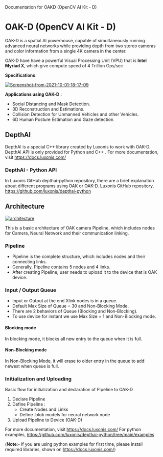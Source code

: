 Documentation for OAKD (OpenCV AI Kit - D)

# OAK-D (OpenCV AI Kit - D)
OAK-D is a spatial AI powerhouse, capable of simultaneously running advanced neural networks while providing depth from two stereo cameras and color information from a single 4K camera in the center.

OAK-D have have a powerful Visual Processing Unit (VPU) that is **Intel Myriad X**, which give compute speed of 4 Trillion Ops/sec

**Specifications**:

<a href="https://imgbb.com/"><img src="https://i.ibb.co/yV1x6CS/Screenshot-from-2021-10-01-18-17-09.png" alt="Screenshot-from-2021-10-01-18-17-09" border="0"></a>

**Applications using OAK-D** :
 - Social Distancing and Mask Detection.
 - 3D Reconstruction and Estimations.
 - Collision Detection for Unmanned Vehicles and other Vehicles.
 - 6D Human Posture Estimation and Gaze detection.
## DepthAI
DepthAI is a special C++ library created by Luxonis to work with OAK-D. DepthAI API is only provided for Python and C++ .
For more documentation, visit https://docs.luxonis.com/

### DepthAI - Python API
In Luxonis GitHub depthai-python repository, there are a brief explanation about different programs using OAK or OAK-D. 
Luxonis GitHub repository, https://github.com/luxonis/depthai-python

## Architecture
<a href="https://ibb.co/PwQyGSB"><img src="https://i.ibb.co/6gBS0d6/architecture.png" alt="architecture" border="0"></a>

This is a basic architecture of OAK camera Pipeline, which includes nodes for Camera, Neural Network and their communication linking.
### Pipeline
- Pipeline is the complete structure, which includes nodes and their connecting links.
- Generally, Pipeline contains 5 nodes and 4 links.
- After creating Pipeline, user needs to upload it to the device that is OAK device. 

### Input / Output Queue
- Input or Output at the end Xlink nodes is in a queue.
- Default Max Size of Queue = 30 and Non-Blocking Mode.
- There are 2 behaviors of Queue (Blocking and Non-Blocking).
- To use device for instant we use Max Size = 1 and Non-Blocking mode.
#### Blocking mode
In blocking mode, it blocks all new entry to the queue when it is full. 
#### Non-Blocking mode
In Non-Blocking Mode, it will erase to older entry in the queue to add newest when queue is full.

### Initialization and Uploading
Basic flow for initialization and declaration of Pipeline to OAK-D
 1. Declare Pipeline
 2. Define Pipeline : 
	- Create Nodes and Links
	- Define .blob models for neural network node
3. Upload Pipeline to Device (OAK-D)

For more documentation, visit https://docs.luxonis.com/
For python examples, https://github.com/luxonis/depthai-python/tree/main/examples


(**Note**:- If you are using python examples for first time, please install required libraries, shown on https://docs.luxonis.com/)